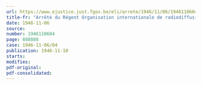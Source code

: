 ```yaml
---
url: https://www.ejustice.just.fgov.be/eli/arrete/1946/11/06/1946110604/justel
title-fr: "Arrêté du Régent Organisation internationale de radiodiffusion. - Personnification civile"
date: 1946-11-06
source:
number: 1946110604
page: 888888
case: 1946-11-06/04
publication: 1946-11-10
starts:
modifies:
pdf-original:
pdf-consolidated:
---
```


